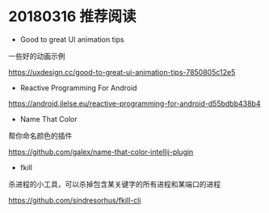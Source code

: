 # 20180316 推荐阅读

* Good to great UI animation tips

一些好的动画示例

https://uxdesign.cc/good-to-great-ui-animation-tips-7850805c12e5

* Reactive Programming For Android

https://android.jlelse.eu/reactive-programming-for-android-d55bdbb438b4

* Name That Color

帮你命名颜色的插件

https://github.com/galex/name-that-color-intellij-plugin

* fkill

杀进程的小工具，可以杀掉包含某关键字的所有进程和某端口的进程

https://github.com/sindresorhus/fkill-cli